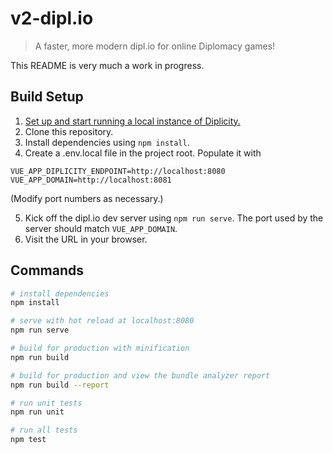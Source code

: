 # v2-dipl.io

> A faster, more modern dipl.io for online Diplomacy games!

This README is very much a work in progress.

## Build Setup

1. [Set up and start running a local instance of Diplicity.](https://github.com/zond/diplicity)
1. Clone this repository.
1. Install dependencies using `npm install`.
1. Create a .env.local file in the project root. Populate it with
```
VUE_APP_DIPLICITY_ENDPOINT=http://localhost:8080
VUE_APP_DOMAIN=http://localhost:8081
```
(Modify port numbers as necessary.)

5. Kick off the dipl.io dev server using `npm run serve`. The port used by the server should match `VUE_APP_DOMAIN`.
5. Visit the URL in your browser.

## Commands
``` bash
# install dependencies
npm install

# serve with hot reload at localhost:8080
npm run serve

# build for production with minification
npm run build

# build for production and view the bundle analyzer report
npm run build --report

# run unit tests
npm run unit

# run all tests
npm test
```
